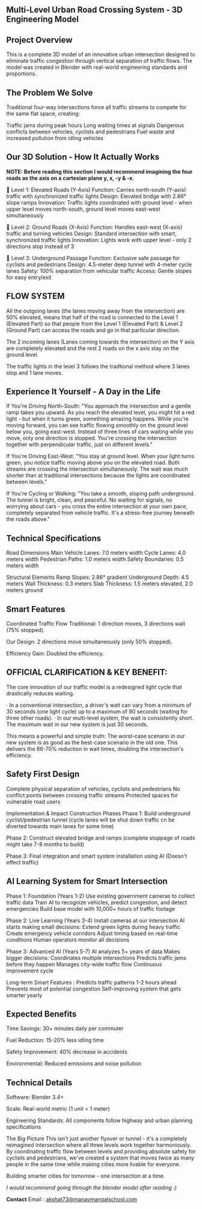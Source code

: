 ## Multi-Level Urban Road Crossing System - 3D Engineering Model


## Project Overview
This is a complete 3D model of an innovative urban intersection designed to eliminate traffic congestion through vertical separation of traffic flows. The model was created in Blender with real-world engineering standards and proportions.

## The Problem We Solve
Traditional four-way intersections force all traffic streams to compete for the same flat space, creating:

 Traffic jams during peak hours
 Long waiting times at signals
 Dangerous conflicts between vehicles, cyclists and pedestrians
 Fuel waste and increased pollution from idling vehicles

## Our 3D Solution - How It Actually Works
**NOTE: Before reading this section I would recommend imagining the four roads as the axis on a cartesian plane y, x, -y & -x.**

🚗 Level 1: Elevated Roads (Y-Axis) 
Function: Carries north-south (Y-axis) traffic with synchronized traffic lights
Design: Elevated bridge with 2.86° slope ramps
Innovation: Traffic lights coordinated with ground level - when upper level moves north-south, ground level moves east-west simultaneously

🚙 Level 2: Ground Roads (X-Axis)
Function: Handles east-west (X-axis) traffic and turning vehicles
Design: Standard intersection with smart, synchronized traffic lights
Innovation: Lights work with upper level - only 2 directions stop instead of 3

🚴 Level 3: Underground Passage
Function: Exclusive safe passage for cyclists and pedestrians
Design: 4.5-meter deep tunnel with 4-meter cycle lanes
Safety: 100% separation from vehicular traffic
Access: Gentle slopes for easy entry/exit

## FLOW SYSTEM
All the outgoing lanes (the lanes moving away from the intersection) are 50% elevated, means that half of the road is connected to the Level 1 (Elevated Part) so that people from the Level 1 (Elevated Part) & Level 2 (Ground Part) can access the roads and go in that particular direction.

The 2 incoming lanes (Lanes coming towards the intersection) on the Y axis are completely elevated and the rest 2 roads on the x axis stay on the ground level.

The traffic lights in the level 3 follows the tradtional method where 3 lanes stop and 1 lane moves.

## Experience It Yourself - A Day in the Life
If You're Driving North-South:
"You approach the intersection and a gentle ramp takes you upward. As you reach the elevated level, you might hit a red light - but when it turns green, something amazing happens. While you're moving forward, you can see traffic flowing smoothly on the ground level below you, going east-west. Instead of three lines of cars waiting while you move, only one direction is stopped. You're crossing the intersection together with perpendicular traffic, just on different levels."

If You're Driving East-West:
"You stay at ground level. When your light turns green, you notice traffic moving above you on the elevated road. Both streams are crossing the intersection simultaneously. The wait was much shorter than at traditional intersections because the lights are coordinated between levels."

If You're Cycling or Walking:
"You take a smooth, sloping path underground. The tunnel is bright, clean, and peaceful. No waiting for signals, no worrying about cars - you cross the entire intersection at your own pace, completely separated from vehicle traffic. It's a stress-free journey beneath the roads above."

## Technical Specifications
Road Dimensions
Main Vehicle Lanes: 7.0 meters width
Cycle Lanes: 4.0 meters width
Pedestrian Paths: 1.0 meters width
Safety Boundaries: 0.5 meters width

Structural Elements
Ramp Slopes: 2.86° gradient
Underground Depth: 4.5 meters
Wall Thickness: 0.3 meters
Slab Thickness: 1.5 meters elevated, 2.0 meters ground

## Smart Features
Coordinated Traffic Flow
Traditional: 1 direction moves, 3 directions wait (75% stopped).

Our Design: 2 directions move simultaneously (only 50% stopped).

Efficiency Gain: Doubled the efficiency.

## OFFICIAL CLARIFICATION & KEY BENEFIT:

The core innovation of our traffic model is a redesigned light cycle that drastically reduces waiting.

· In a conventional intersection, a driver's wait can vary from a minimum of 30 seconds (one light cycle) up to a maximum of 90 seconds (waiting for three other roads).
· In our multi-level system, the wait is consistently short. The maximum wait in our new system is just 30 seconds.

This means a powerful and simple truth: The worst-case scenario in our new system is as good as the best-case scenario in the old one. This delivers the 66-70% reduction in wait times, doubling the intersection's efficiency.


## Safety First Design
Complete physical separation of vehicles, cyclists and pedestrians
No conflict points between crossing traffic streams
Protected spaces for vulnerable road users

Implementation & Impact
Construction Phases
Phase 1: Build underground cyclist/pedestrian tunnel (cycle lanes will be shut down traffic cn be diverted towards main lanes for some time)

Phase 2: Construct elevated bridge and ramps (complete stoppage of roads might take 7-8 months to build)

Phase 3: Final integration and smart system installation using AI (Doesn't effect traffic)

## AI Learning System for Smart Intersection
Phase 1: Foundation (Years 1-2)
Use existing government cameras to collect traffic data
Train AI to recognize vehicles, predict congestion, and detect emergencies
Build base model with 10,000+ hours of traffic footage

Phase 2: Live Learning (Years 3-4)
Install cameras at our intersection
AI starts making small decisions:
Extend green lights during heavy traffic
Create emergency vehicle corridors
Adjust timing based on real-time conditions
Human operators monitor all decisions

Phase 3: Advanced AI (Years 5-7)
AI analyzes 5+ years of data
Makes bigger decisions:
Coordinates multiple intersections
Predicts traffic jams before they happen
Manages city-wide traffic flow
Continuous improvement cycle

Long-term Smart Features :
Predicts traffic patterns 1-2 hours ahead
Prevents most of potential congestion
Self-improving system that gets smarter yearly


## Expected Benefits
Time Savings: 30+ minutes daily per commuter

Fuel Reduction: 15-20% less idling time

Safety Improvement: 40% decrease in accidents

Environmental: Reduced emissions and noise pollution

## Technical Details
Software: Blender 3.4+

Scale: Real-world metric (1 unit = 1 meter)

Engineering Standards: All components follow highway and urban planning specifications

The Big Picture
This isn't just another flyover or tunnel - it's a completely reimagined intersection where all three levels work together harmoniously. By coordinating traffic flow between levels and providing absolute safety for cyclists and pedestrians, we've created a system that moves twice as many people in the same time while making cities more livable for everyone.

Building smarter cities for tomorrow - one intersection at a time.



*I would recommend going through the blender model after reading :)*

**Contact**
Email : akshat73@manavmangalschool.com
